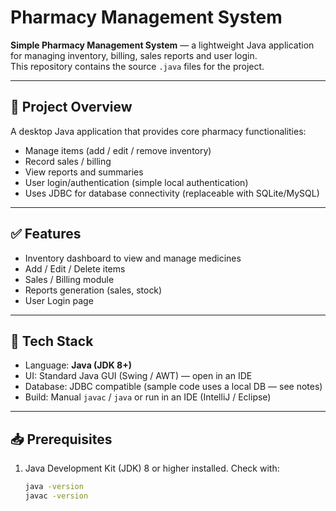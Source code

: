 # Pharmacy Management System

**Simple Pharmacy Management System** — a lightweight Java application for managing inventory, billing, sales reports and user login.  
This repository contains the source `.java` files for the project.

---

## 🔎 Project Overview
A desktop Java application that provides core pharmacy functionalities:
- Manage items (add / edit / remove inventory)
- Record sales / billing
- View reports and summaries
- User login/authentication (simple local authentication)
- Uses JDBC for database connectivity (replaceable with SQLite/MySQL)

---

## ✅ Features
- Inventory dashboard to view and manage medicines
- Add / Edit / Delete items
- Sales / Billing module
- Reports generation (sales, stock)
- User Login page

---

## 🧰 Tech Stack
- Language: **Java (JDK 8+)**
- UI: Standard Java GUI (Swing / AWT) — open in an IDE
- Database: JDBC compatible (sample code uses a local DB — see notes)
- Build: Manual `javac` / `java` or run in an IDE (IntelliJ / Eclipse)

---

## 📥 Prerequisites
1. Java Development Kit (JDK) 8 or higher installed. Check with:
   ```bash
   java -version
   javac -version
